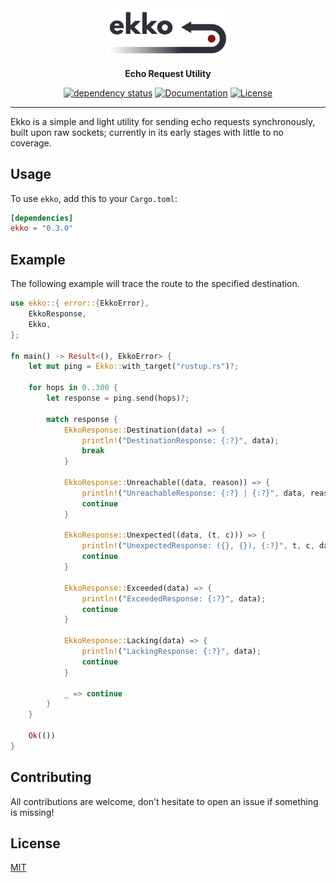 <div align="center">

<img width="200" src="https://raw.githubusercontent.com/dev-bio/Ekko/master/media/ekko.png" alt="Ekko - Echo Request Utility"/>

__Echo Request Utility__

[![dependency status](https://deps.rs/crate/ekko/0.3.0/status.svg)](https://deps.rs/crate/ekko/0.3.0)
[![Documentation](https://docs.rs/ekko/badge.svg)](https://docs.rs/ekko)
[![License](https://img.shields.io/crates/l/ekko.svg)](https://choosealicense.com/licenses/mit/)

</div>

---

Ekko is a simple and light utility for sending echo requests synchronously, built upon raw sockets; currently in its early stages with little to no coverage.

## Usage
To use `ekko`, add this to your `Cargo.toml`:

```toml
[dependencies]
ekko = "0.3.0"
```

## Example
The following example will trace the route to the specified destination.
```rust
use ekko::{ error::{EkkoError},
    EkkoResponse,
    Ekko,
};

fn main() -> Result<(), EkkoError> {
    let mut ping = Ekko::with_target("rustup.rs")?;

    for hops in 0..300 {
        let response = ping.send(hops)?;

        match response {
            EkkoResponse::Destination(data) => {
                println!("DestinationResponse: {:?}", data);
                break
            }

            EkkoResponse::Unreachable((data, reason)) => {
                println!("UnreachableResponse: {:?} | {:?}", data, reason);
                continue
            }

            EkkoResponse::Unexpected((data, (t, c))) => {
                println!("UnexpectedResponse: ({}, {}), {:?}", t, c, data);
                continue
            }

            EkkoResponse::Exceeded(data) => {
                println!("ExceededResponse: {:?}", data);
                continue
            }

            EkkoResponse::Lacking(data) => {
                println!("LackingResponse: {:?}", data);
                continue
            }

            _ => continue
        }
    }

    Ok(())
}
```

## Contributing
All contributions are welcome, don't hesitate to open an issue if something is missing!

## License
[MIT](https://choosealicense.com/licenses/mit/)
